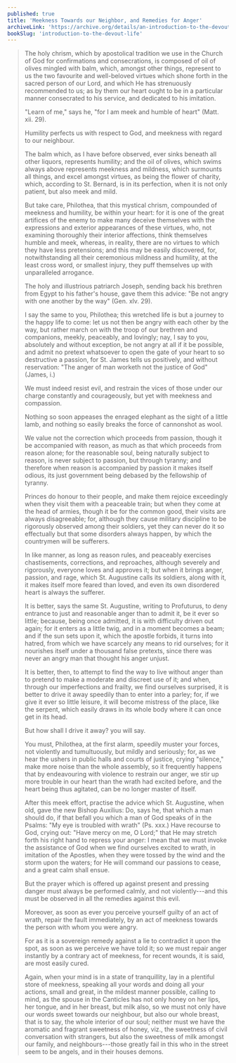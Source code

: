 ```yaml
---
published: true
title: 'Meekness Towards our Neighbor, and Remedies for Anger'
archiveLink: 'https://archive.org/details/an-introduction-to-the-devout-life/page/119?view=theater'
bookSlug: 'introduction-to-the-devout-life'
---
```


> The holy chrism, which by apostolical tradition we use in the Church of God for confirmations and consecrations, is composed of oil of olives mingled with balm, which, amongst other things, represent to us the two favourite and well-beloved virtues which shone forth in the sacred person of our Lord, and which He has strenuously recommended to us; as by them our heart ought to be in a particular manner consecrated to his service, and dedicated to his imitation.
>
> "Learn of me," says he, "for I am meek and humble of heart" (Matt. xii. 29).
>
> Humility perfects us with respect to God, and meekness with regard to our neighbour.
>
> The balm which, as I have before observed, ever sinks beneath all other liquors, represents humility; and the oil of olives, which swims always above represents meekness and mildness, which surmounts all things, and excel amongst virtues, as being the flower of charity, which, according to St. Bernard, is in its perfection, when it is not only patient, but also meek and mild.
>
> But take care, Philothea, that this mystical chrism, compounded of meekness and humility, be within your heart: for it is one of the great artifices of the enemy to make many deceive themselves with the expressions and exterior appearances of these virtues, who, not examining thoroughly their interior affections, think themselves humble and meek, whereas, in reality, there are no virtues to which they have less pretensions; and this may be easily discovered, for, notwithstanding all their ceremonious mildness and humility, at the least cross word, or smallest injury, they puff themselves up with unparalleled arrogance.
>
> The holy and illustrious patriarch Joseph, sending back his brethren from Egypt to his father's house, gave them this advice: "Be not angry with one another by the way" (Gen. xlv. 29).
>
> I say the same to you, Philothea; this wretched life is but a journey to the happy life to come: let us not then be angry with each other by the way, but rather march on with the troop of our brethren and companions, meekly, peaceably, and lovingly; nay, I say to you, absolutely and without exception, be not angry at all if it be possible, and admit no pretext whatsoever to open the gate of your heart to so destructive a passion, for St. James tells us positively, and without reservation: "The anger of man worketh not the justice of God" (James, i.)
>
> We must indeed resist evil, and restrain the vices of those under our charge constantly and courageously, but yet with meekness and compassion.
>
> Nothing so soon appeases the enraged elephant as the sight of a little lamb, and nothing so easily breaks the force of cannonshot as wool.
>
> We value not the correction which proceeds from passion, though it be accompanied with reason, as much as that which proceeds from reason alone; for the reasonable soul, being naturally subject to reason, is never subject to passion, but through tyranny; and therefore when reason is accompanied by passion it makes itself odious, its just government being debased by the fellowship of tyranny.
>
> Princes do honour to their people, and make them rejoice exceedingly when they visit them with a peaceable train; but when they come at the head of armies, though it be for the common good, their visits are always disagreeable; for, although they cause military discipline to be rigorously observed among their soldiers, yet they can never do it so effectually but that some disorders always happen, by which the countrymen will be sufferers.
>
> In like manner, as long as reason rules, and peaceably exercises chastisements, corrections, and reproaches, although severely and rigorously, everyone loves and approves it; but when it brings anger, passion, and rage, which St. Augustine calls its soldiers, along with it, it makes itself more feared than loved, and even its own disordered heart is always the sufferer.
>
> It is better, says the same St. Augustine, writing to Profuturus, to deny entrance to just and reasonable anger than to admit it, be it ever so little; because, being once admitted, it is with difficulty driven out again; for it enters as a little twig, and in a moment becomes a beam; and if the sun sets upon it, which the apostle forbids, it turns into hatred, from which we have scarcely any means to rid ourselves; for it nourishes itself under a thousand false pretexts, since there was never an angry man that thought his anger unjust.
>
> It is better, then, to attempt to find the way to live without anger than to pretend to make a moderate and discreet use of it; and when, through our imperfections and frailty, we find ourselves surprised, it is better to drive it away speedily than to enter into a parley; for, if we give it ever so little leisure, it will become mistress of the place, like the serpent, which easily draws in its whole body where it can once get in its head.
>
> But how shall I drive it away? you will say.
>
> You must, Philothea, at the first alarm, speedily muster your forces, not violently and tumultuously, but mildly and seriously; for, as we hear the ushers in public halls and courts of justice, crying "silence," make more noise than the whole assembly, so it frequently happens that by endeavouring with violence to restrain our anger, we stir up more trouble in our heart than the wrath had excited before, and the heart being thus agitated, can be no longer master of itself.
>
> After this meek effort, practise the advice which St. Augustine, when old, gave the new Bishop Auxilius: Do, says he, that which a man should do, if that befall you which a man of God speaks of in the Psalms: "My eye is troubled with wrath" (Ps. xxx.) Have recourse to God, crying out: "Have mercy on me, O Lord;" that He may stretch forth his right hand to repress your anger: I mean that we must invoke the assistance of God when we find ourselves excited to wrath, in imitation of the Apostles, when they were tossed by the wind and the storm upon the waters; for He will command our passions to cease, and a great calm shall ensue.
>
> But the prayer which is offered up against present and pressing danger must always be performed calmly, and not violently---and this must be observed in all the remedies against this evil.
>
> Moreover, as soon as ever you perceive yourself guilty of an act of wrath, repair the fault immediately, by an act of meekness towards the person with whom you were angry.
>
> For as it is a sovereign remedy against a lie to contradict it upon the spot, as soon as we perceive we have told it; so we must repair anger instantly by a contrary act of meekness, for recent wounds, it is said, are most easily cured.
>
> Again, when your mind is in a state of tranquillity, lay in a plentiful store of meekness, speaking all your words and doing all your actions, small and great, in the mildest manner possible, calling to mind, as the spouse in the Canticles has not only honey on her lips, her tongue, and in her breast, but milk also, so we must not only have our words sweet towards our neighbour, but also our whole breast, that is to say, the whole interior of our soul; neither must we have the aromatic and fragrant sweetness of honey, viz., the sweetness of civil conversation with strangers, but also the sweetness of milk amongst our family, and neighbours---those greatly fail in this who in the street seem to be angels, and in their houses demons.